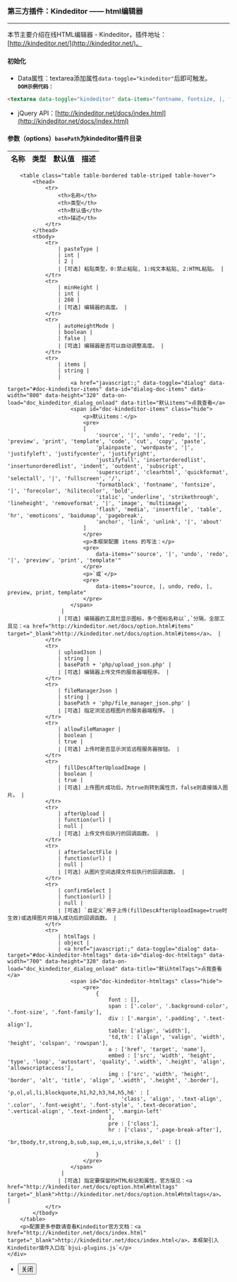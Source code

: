 ### 第三方插件：Kindeditor —— html编辑器
***
本节主要介绍在线HTML编辑器 - Kindeditor，插件地址：[http://kindeditor.net/](http://kindeditor.net/)。
#### 初始化
* Data属性：textarea添加属性`data-toggle="kindeditor"`后即可触发。<br>
**`DOM示例代码：`**
```html
<textarea data-toggle="kindeditor" data-items="fontname, fontsize, |, forecolor, hilitecolor, bold, italic, underline, removeformat, |, justifyleft, justifycenter, justifyright, insertorderedlist, insertunorderedlist, |, emoticons, image, link"></textarea>
```
* jQuery API：[http://kindeditor.net/docs/index.html](http://kindeditor.net/docs/index.html)
#### 参数（options）`basePath`为kindeditor插件目录

| 名称 | 类型 | 默认值 | 描述 |
| -- | -- | -- | -- |
        <table class="table table-bordered table-striped table-hover">
            <thead>
                <tr>
                    <th>名称</th>
                    <th>类型</th>
                    <th>默认值</th>
                    <th>描述</th>
                </tr>
            </thead>
            <tbody>
                <tr>
                    | pasteType |
                    | int |
                    | 2 |
                    | [可选] 粘贴类型，0:禁止粘贴, 1:纯文本粘贴, 2:HTML粘贴。 |
                </tr>
                <tr>
                    | minHeight |
                    | int |
                    | 260 |
                    | [可选] 编辑器的高度。 |
                </tr>
                <tr>
                    | autoHeightMode |
                    | boolean |
                    | false |
                    | [可选] 编辑器是否可以自动调整高度。 |
                </tr>
                <tr>
                    | items |
                    | string |
                    | 
                        <a href="javascript:;" data-toggle="dialog" data-target="#doc-kindeditor-items" data-id="dialog-doc-items" data-width="800" data-height="320" data-on-load="doc_kindeditor_dialog_onload" data-title="默认items">点我查看</a>
                        <span id="doc-kindeditor-items" class="hide">
                            <p>默认items：</p>
                            <pre>
                            [
                                'source', '|', 'undo', 'redo', '|', 'preview', 'print', 'template', 'code', 'cut', 'copy', 'paste',
                                'plainpaste', 'wordpaste', '|', 'justifyleft', 'justifycenter', 'justifyright',
                                'justifyfull', 'insertorderedlist', 'insertunorderedlist', 'indent', 'outdent', 'subscript',
                                'superscript', 'clearhtml', 'quickformat', 'selectall', '|', 'fullscreen', '/',
                                'formatblock', 'fontname', 'fontsize', '|', 'forecolor', 'hilitecolor', 'bold',
                                'italic', 'underline', 'strikethrough', 'lineheight', 'removeformat', '|', 'image', 'multiimage',
                                'flash', 'media', 'insertfile', 'table', 'hr', 'emoticons', 'baidumap', 'pagebreak',
                                'anchor', 'link', 'unlink', '|', 'about'
                            ]
                            </pre>
                            <p>本框架配置 items 的写法：</p>
                            <pre>
                                data-items="'source', '|', 'undo', 'redo', '|', 'preview', 'print', 'template'"
                            </pre>
                            <p>`或`</p>
                            <pre>
                                data-items="source, |, undo, redo, |, preview, print, template"
                            </pre>
                        </span>
                     |
                    | [可选] 编辑器的工具栏显示图标，多个图标名称以`,`分隔，全部工具见：<a href="http://kindeditor.net/docs/option.html#items" target="_blank">http://kindeditor.net/docs/option.html#items</a>。 |
                </tr>
                <tr>
                    | uploadJson |
                    | string |
                    | basePath + 'php/upload_json.php' |
                    | [可选] 编辑器上传文件的服务器端程序。 |
                </tr>
                <tr>
                    | fileManagerJson |
                    | string |
                    | basePath + 'php/file_manager_json.php' |
                    | [可选] 指定浏览远程图片的服务器端程序。 |
                </tr>
                <tr>
                    | allowFileManager |
                    | boolean |
                    | true |
                    | [可选] 上传时是否显示浏览远程服务器按钮。 |
                </tr>
                <tr>
                    | fillDescAfterUploadImage |
                    | boolean |
                    | true |
                    | [可选] 上传图片成功后，为true则转到属性页，false则直接插入图片。 |
                </tr>
                <tr>
                    | afterUpload |
                    | function(url) |
                    | null |
                    | [可选] 上传文件后执行的回调函数。 |
                </tr>
                <tr>
                    | afterSelectFile |
                    | function(url) |
                    | null |
                    | [可选] 从图片空间选择文件后执行的回调函数。 |
                </tr>
                <tr>
                    | confirmSelect |
                    | function(url) |
                    | null |
                    | [可选] `自定义`用于上传(fillDescAfterUploadImage=true时生效)或选择图片并插入成功后的回调函数。 |
                </tr>
                <tr>
                    | htmlTags |
                    | object |
                    | <a href="javascript:;" data-toggle="dialog" data-target="#doc-kindeditor-htmltags" data-id="dialog-doc-htmltags" data-width="700" data-height="320" data-on-load="doc_kindeditor_dialog_onload" data-title="默认htmlTags">点我查看</a>
                        <span id="doc-kindeditor-htmltags" class="hide">
                            <pre>
                                {
                                    font : [],
                                    span : ['.color', '.background-color', '.font-size', '.font-family'],
                                    div : ['.margin', '.padding', '.text-align'],
                                    table: ['align', 'width'],
                                    'td,th': ['align', 'valign', 'width', 'height', 'colspan', 'rowspan'],
                                    a : ['href', 'target', 'name'],
                                    embed : ['src', 'width', 'height', 'type', 'loop', 'autostart', 'quality', '.width', '.height', 'align', 'allowscriptaccess'],
                                    img : ['src', 'width', 'height', 'border', 'alt', 'title', 'align', '.width', '.height', '.border'],
                                    'p,ol,ul,li,blockquote,h1,h2,h3,h4,h5,h6' : [
                                        'class', 'align', '.text-align', '.color', '.font-weight', '.font-style', '.text-decoration', '.vertical-align', '.text-indent', '.margin-left'
                                    ],
                                    pre : ['class'],
                                    hr : ['class', '.page-break-after'],
                                    'br,tbody,tr,strong,b,sub,sup,em,i,u,strike,s,del' : []
                                    
                                }
                            </pre>
                        </span>
                     |
                    | [可选] 指定要保留的HTML标记和属性，官方版见：<a href="http://kindeditor.net/docs/option.html#htmltags" target="_blank">http://kindeditor.net/docs/option.html#htmltags</a>。 |
                </tr>
            </tbody>
        </table>
        <p>配置更多参数请查看Kindeditor官方文档：<a href="http://kindeditor.net/docs/index.html" target="_blank">http://kindeditor.net/docs/index.html</a>，本框架引入Kindeditor插件入口在`bjui-plugins.js`</p>
    </div>
</div>
<div class="bjui-pageFooter">
    <ul>
        <li><button type="button" class="btn-close" data-icon="close">关闭</button></li>
    </ul>
</div>

